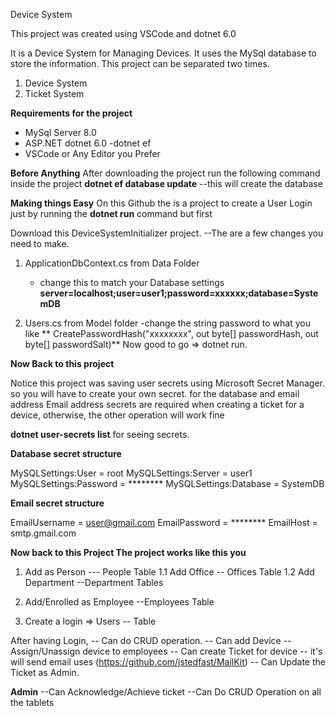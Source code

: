  Device System

This project was created using VSCode and dotnet 6.0

It is a Device System for Managing Devices. It uses the MySql database to store the information. This project can be separated two times.

1. Device System
2. Ticket System

**Requirements for the project**

- MySql Server 8.0
- ASP.NET dotnet 6.0
	-dotnet ef
- VSCode or Any Editor you Prefer

**Before Anything**
After downloading the project run the following command inside the project 
**dotnet ef database update** --this will create the database

**Making things Easy**
On this Github the is a project to create a User Login just by running the **dotnet run** command but first

Download this DeviceSystemInitializer project.
--The are a few changes you need to make.
1. ApplicationDbContext.cs from Data Folder
	- change this to match your Database settings
	**server=localhost;user=user1;password=xxxxxx;database=SystemDB**
	
2. Users.cs from Model folder 
	-change the string password to what you like
	** CreatePasswordHash("xxxxxxxx", out byte[] passwordHash, out byte[] passwordSalt)**
Now good to go => dotnet run.

**Now Back to this project**

Notice this project was saving user secrets using Microsoft Secret Manager.
so you will have to create your own secret. for the database and email address
Email address secrets are required when creating a ticket for a device, otherwise, the other operation will work fine

**dotnet user-secrets list** for seeing secrets.

**Database secret structure**

MySQLSettings:User = root
MySQLSettings:Server = user1
MySQLSettings:Password = ********
MySQLSettings:Database = SystemDB

**Email secret structure**

EmailUsername = user@gmail.com
EmailPassword = ********
EmailHost = smtp.gmail.com

**Now back to this Project The project works like this you**
1. Add as Person --- People Table
	1.1 Add Office -- Offices Table
	1.2 Add Department --Department Tables

2. Add/Enrolled as Employee --Employees Table
3. Create a login => Users -- Table 

After having Login, 
-- Can do CRUD operation.
-- Can add Device
-- Assign/Unassign device to employees
-- Can create Ticket for device -- it's will send email
	uses (https://github.com/jstedfast/MailKit)
-- Can Update the Ticket as Admin.

**Admin**
--Can Acknowledge/Achieve ticket
--Can Do CRUD Operation on all the tablets
